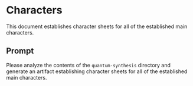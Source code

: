 # Characters

This document establishes character sheets for all of the established main characters.

## Prompt

Please analyze the contents of the `quantum-synthesis` directory and generate an artifact establishing character sheets for all of the established main characters.